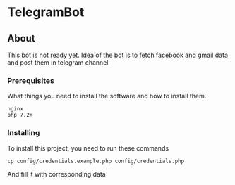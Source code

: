 # TelegramBot

## About

This bot is not ready yet. Idea of the bot is to fetch facebook and gmail data and post them in telegram channel

### Prerequisites

What things you need to install the software and how to install them.

```
nginx
php 7.2+
```

### Installing

To install this project, you need to run these commands

```
cp config/credentials.example.php config/credentials.php
```

And fill it with corresponding data
